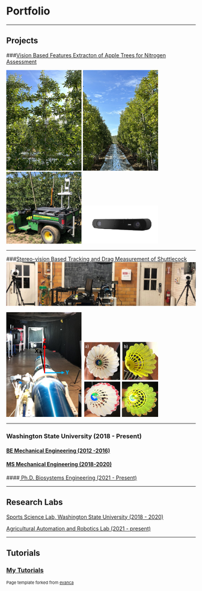 <meta http-equiv='cache-control' content='no-cache'> 
<meta http-equiv='expires' content='0'> 
<meta http-equiv='pragma' content='no-cache'>

# Portfolio

---

## Projects

###[Vision Based Features Extracton of Apple Trees for Nitrogen Assessment ](https://www.sciencedirect.com/science/article/pii/S2405896322027598)

<img src="images/tree.jpeg?raw=true" width="200"/>
<img src="images/row1.jpeg?raw=true" width="200"/>
<img src="images/gator.jpeg?raw=true" width="200"/>
<img src="images/zed.png?raw=true" width="200"/>


---
###[Stereo-vision Based Tracking and Drag Measurement of Shuttlecock](https://rex.libraries.wsu.edu/esploro/outputs/99900592359101842)
<img src="images/setup.png?raw=true"/>

<img src="images/axes.png?raw=true" width="200"/>
<img src="images/shuttlecock.png?raw=true" width="200"/>


---
### Washington State University (2018 - Present)

#### [BE Mechanical Engineering (2012 -2016)](https://tcioe.edu.np/page/BME)
#### [MS Mechanical Engineering (2018-2020)](https://mme.wsu.edu/)
####[ Ph.D. Biosystems Engineering (2021 - Present)](https://bsyse.wsu.edu/)

---

## Research Labs

[Sports Science Lab, Washington State University (2018 - 2020)](https://ssl.wsu.edu/)

[Agricultural Automation and Robotics Lab (2021 - present)](https://labs.wsu.edu/karkee-ag-robotics/)

---

## Tutorials
### [My Tutorials](tutorials.md)
<p style="font-size:11px">Page template forked from <a href="https://github.com/evanca/quick-portfolio">evanca</a></p>
<!-- Remove above link if you don't want to attibute -->
